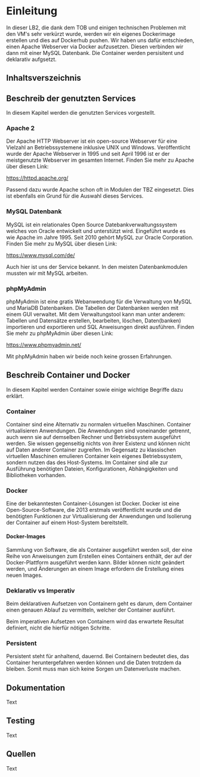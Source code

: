# Einleitung

In dieser LB2, die dank dem TOB und einigen technischen Problemen mit den VM's sehr verkürzt wurde, werden wir ein eigenes Dockerimage erstellen und dies auf Dockerhub pushen. Wir haben uns dafür entschieden, einen Apache Webserver via Docker aufzusetzen. Diesen verbinden wir dann mit einer MySQL Datenbank. Die Container werden persisitent und deklarativ aufgsetzt. 

## Inhaltsverszeichnis

## Beschreib der genutzten Services
In diesem Kapitel werden die genutzten Services vorgestellt.
### Apache 2
Der Apache HTTP Webserver ist ein open-source Webserver für eine Vielzahl an Betriebssystemene inklusive UNIX und Windows. Veröffentlicht wurde der Apache Webserver in 1995 und seit April 1996 ist er der meistgenutzte Webserver im gesamten Internet. Finden Sie mehr zu Apache über diesen Link:

https://httpd.apache.org/


Passend dazu wurde Apache schon oft in Modulen der TBZ eingesetzt. Dies ist ebenfalls ein Grund für die Auswahl dieses Services. 

### MySQL Datenbank
MySQL ist ein relationales Open Source Datebankverwaltungssystem welches von Oracle entwickelt und unterstützt wird. Eingeführt wurde es wie Apache im Jahre 1995. Seit 2010 gehört MySQL zur Oracle Corporation. Finden Sie mehr zu MySQL über diesen Link:

https://www.mysql.com/de/


Auch hier ist uns der Service bekannt. In den meisten Datenbankmodulen mussten wir mit MySQL arbeiten. 

### phpMyAdmin
phpMyAdmin ist eine gratis Webanwendung für die Verwaltung von MySQL und MariaDB Datenbanken. Die Tabellen der Datenbanken werden mit einem GUI verwaltet. Mit dem Verwaltungstool kann man unter anderem: Tabellen und Datensätze erstellen, bearbeiten, löschen, Daten(banken) importieren und exportieren und SQL Anweisungen direkt ausführen. Finden Sie mehr zu phpMyAdmin über diesen Link:

https://www.phpmyadmin.net/

Mit phpMyAdmin haben wir beide noch keine grossen Erfahrungen. 
## Beschreib Container und Docker
In diesem Kapitel werden Container sowie einige wichtige Begriffe dazu erklärt. 
### Container
Container sind eine Alternativ zu normalen virtuellen Maschinen. Container virtualisieren Anwendungen. Die Anwendungen sind voneinander getrennt, auch wenn sie auf demselben Rechner und Betriebssystem ausgeführt werden. Sie wissen gegenseitig nichts von ihrer Existenz und können nicht auf Daten anderer Container zugreifen. Im Gegensatz zu klassischen virtuellen Maschinen emulieren Container kein eigenes Betriebssystem, sondern nutzen das des Host-Systems. Im Container sind alle zur Ausführung benötigten Dateien, Konfigurationen, Abhängigkeiten und Bibliotheken vorhanden.
### Docker
Eine der bekanntesten Container-Lösungen ist Docker. Docker ist eine Open-Source-Software, die 2013 erstmals veröffentlicht wurde und die benötigten Funktionen zur Virtualisierung der Anwendungen und Isolierung der Container auf einem Host-System bereitstellt.

#### Docker-Images
Sammlung von Software, die als Container ausgeführt werden soll, der eine Reihe von Anweisungen zum Erstellen eines Containers enthält, der auf der Docker-Plattform ausgeführt werden kann. Bilder können nicht geändert werden, und Änderungen an einem Image erfordern die Erstellung eines neuen Images.

### Deklarativ vs Imperativ
Beim deklarativen Aufsetzen von Containern geht es darum, dem Container einen genauen Ablauf zu vermitteln, welcher der Container ausführt. 

Beim imperativen Aufsetzen von Containern wird das erwartete Resultat definiert, nicht die hierfür nötigen Schritte. 
### Persistent
Persistent steht für anhaltend, dauernd. Bei Containern bedeutet dies, das Container heruntergefahren werden können und die Daten trotzdem da bleiben. Somit muss man sich keine Sorgen um Datenverluste machen. 

## Dokumentation

Text

## Testing

Text

## Quellen

Text
